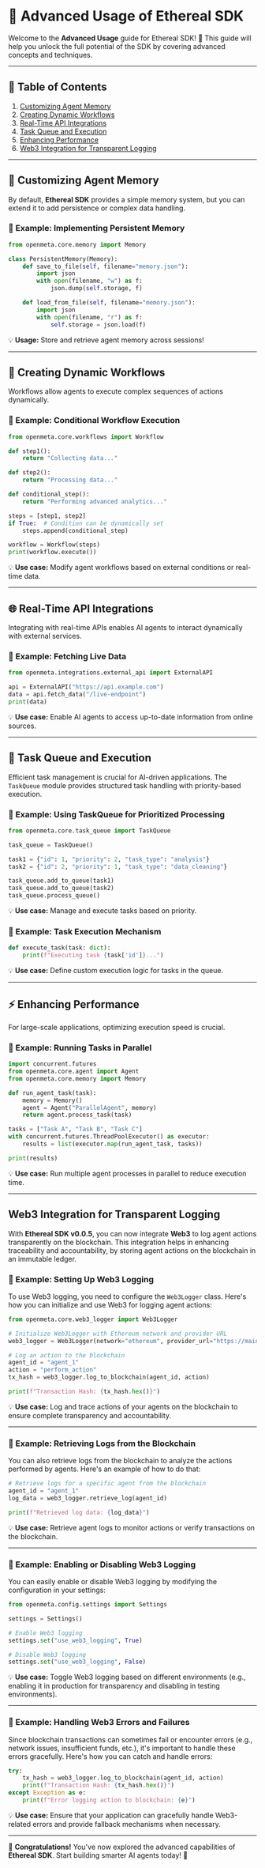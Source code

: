 # 🔬 Advanced Usage of Ethereal SDK

Welcome to the **Advanced Usage** guide for Ethereal SDK! 🚀 This guide will help you unlock the full potential of the SDK by covering advanced concepts and techniques.

---

## 📌 Table of Contents
1. [Customizing Agent Memory](#customizing-agent-memory)
2. [Creating Dynamic Workflows](#creating-dynamic-workflows)
3. [Real-Time API Integrations](#real-time-api-integrations)
4. [Task Queue and Execution](#task-queue-and-execution)
5. [Enhancing Performance](#enhancing-performance)
6. [Web3 Integration for Transparent Logging](#web3)
---

## 🧠 Customizing Agent Memory
By default, **Ethereal SDK** provides a simple memory system, but you can extend it to add persistence or complex data handling.

### 🔹 Example: Implementing Persistent Memory
```python
from openmeta.core.memory import Memory

class PersistentMemory(Memory):
    def save_to_file(self, filename="memory.json"):
        import json
        with open(filename, "w") as f:
            json.dump(self.storage, f)

    def load_from_file(self, filename="memory.json"):
        import json
        with open(filename, "r") as f:
            self.storage = json.load(f)
```
💡 **Usage:** Store and retrieve agent memory across sessions!

---

## 🔄 Creating Dynamic Workflows
Workflows allow agents to execute complex sequences of actions dynamically.

### 🔹 Example: Conditional Workflow Execution
```python
from openmeta.core.workflows import Workflow

def step1():
    return "Collecting data..."

def step2():
    return "Processing data..."

def conditional_step():
    return "Performing advanced analytics..."

steps = [step1, step2]
if True:  # Condition can be dynamically set
    steps.append(conditional_step)

workflow = Workflow(steps)
print(workflow.execute())
```
💡 **Use case:** Modify agent workflows based on external conditions or real-time data.

---

## 🌐 Real-Time API Integrations
Integrating with real-time APIs enables AI agents to interact dynamically with external services.

### 🔹 Example: Fetching Live Data
```python
from openmeta.integrations.external_api import ExternalAPI

api = ExternalAPI("https://api.example.com")
data = api.fetch_data("/live-endpoint")
print(data)
```
💡 **Use case:** Enable AI agents to access up-to-date information from online sources.

---

## 📌 Task Queue and Execution
Efficient task management is crucial for AI-driven applications. The `TaskQueue` module provides structured task handling with priority-based execution.

### 🔹 Example: Using TaskQueue for Prioritized Processing
```python
from openmeta.core.task_queue import TaskQueue

task_queue = TaskQueue()

task1 = {"id": 1, "priority": 2, "task_type": "analysis"}
task2 = {"id": 2, "priority": 1, "task_type": "data_cleaning"}

task_queue.add_to_queue(task1)
task_queue.add_to_queue(task2)
task_queue.process_queue()
```
💡 **Use case:** Manage and execute tasks based on priority.

### 🔹 Example: Task Execution Mechanism
```python
def execute_task(task: dict):
    print(f"Executing task {task['id']}...")
```
💡 **Use case:** Define custom execution logic for tasks in the queue.

---

## ⚡ Enhancing Performance
For large-scale applications, optimizing execution speed is crucial.

### 🔹 Example: Running Tasks in Parallel
```python
import concurrent.futures
from openmeta.core.agent import Agent
from openmeta.core.memory import Memory

def run_agent_task(task):
    memory = Memory()
    agent = Agent("ParallelAgent", memory)
    return agent.process_task(task)

tasks = ["Task A", "Task B", "Task C"]
with concurrent.futures.ThreadPoolExecutor() as executor:
    results = list(executor.map(run_agent_task, tasks))

print(results)
```
💡 **Use case:** Run multiple agent processes in parallel to reduce execution time.

---
## Web3 Integration for Transparent Logging

With **Ethereal SDK v0.0.5**, you can now integrate **Web3** to log agent actions transparently on the blockchain. This integration helps in enhancing traceability and accountability, by storing agent actions on the blockchain in an immutable ledger. 

### 🔹 Example: Setting Up Web3 Logging

To use Web3 logging, you need to configure the `Web3Logger` class. Here's how you can initialize and use Web3 for logging agent actions:

```python
from openmeta.core.web3_logger import Web3Logger

# Initialize Web3Logger with Ethereum network and provider URL
web3_logger = Web3Logger(network="ethereum", provider_url="https://mainnet.infura.io/v3/YOUR_INFURA_PROJECT_ID")

# Log an action to the blockchain
agent_id = "agent_1"
action = "perform_action"
tx_hash = web3_logger.log_to_blockchain(agent_id, action)

print(f"Transaction Hash: {tx_hash.hex()}")
```

💡 **Use case:** Log and trace actions of your agents on the blockchain to ensure complete transparency and accountability.

---

### 🔹 Example: Retrieving Logs from the Blockchain

You can also retrieve logs from the blockchain to analyze the actions performed by agents. Here's an example of how to do that:

```python
# Retrieve logs for a specific agent from the blockchain
agent_id = "agent_1"
log_data = web3_logger.retrieve_log(agent_id)

print(f"Retrieved log data: {log_data}")
```

💡 **Use case:** Retrieve agent logs to monitor actions or verify transactions on the blockchain.

---

### 🔹 Example: Enabling or Disabling Web3 Logging

You can easily enable or disable Web3 logging by modifying the configuration in your settings:

```python
from openmeta.config.settings import Settings

settings = Settings()

# Enable Web3 logging
settings.set("use_web3_logging", True)

# Disable Web3 logging
settings.set("use_web3_logging", False)
```

💡 **Use case:** Toggle Web3 logging based on different environments (e.g., enabling it in production for transparency and disabling in testing environments).

---

### 🔹 Example: Handling Web3 Errors and Failures

Since blockchain transactions can sometimes fail or encounter errors (e.g., network issues, insufficient funds, etc.), it's important to handle these errors gracefully. Here's how you can catch and handle errors:

```python
try:
    tx_hash = web3_logger.log_to_blockchain(agent_id, action)
    print(f"Transaction Hash: {tx_hash.hex()}")
except Exception as e:
    print(f"Error logging action to blockchain: {e}")
```

💡 **Use case:** Ensure that your application can gracefully handle Web3-related errors and provide fallback mechanisms when necessary.

---


🚀 **Congratulations!** You've now explored the advanced capabilities of **Ethereal SDK**. Start building smarter AI agents today! 🎉

